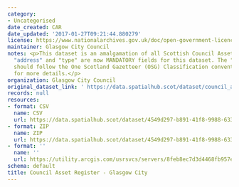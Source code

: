 ```yaml
---
category:
- Uncategorised
date_created: CAR
date_updated: '2017-01-27T09:21:44.880279'
license: https://www.nationalarchives.gov.uk/doc/open-government-licence/version/3/
maintainer: Glasgow City Council
notes: <p>This dataset is an amalgamation of all Scottish Council Asset Registers.\r\n\r\n"UPRN",
  "address" and "type" are now MANDATORY fields for this dataset. The "type" field
  should follow the One Scotland Gazetteer (OSG) Classification conventions. See https://osg.scot/portal/index.jsp
  for more details.</p>
organization: Glasgow City Council
original_dataset_link: ' https://data.spatialhub.scot/dataset/council_asset_register-gc'
records: null
resources:
- format: CSV
  name: CSV
  url: https://data.spatialhub.scot/dataset/4549d297-b891-41f8-9988-6336af43c591/resource/94f15dba-eb1f-4b4d-91fa-66c1df492334/download/gc.csv
- format: ZIP
  name: ZIP
  url: https://data.spatialhub.scot/dataset/4549d297-b891-41f8-9988-6336af43c591/resource/3cd9aa61-d2ae-4532-8628-7d16c9558225/download/community_asset_register_properties.zip
- format: ''
  name: ''
  url: https://utility.arcgis.com/usrsvcs/servers/8feb8ec7d3d4468fb957e37043a3deee/services/OPEN_DATA/Community_asset_register_properties/MapServer/WFSServer?request=GetCapabilities&service=WFS
schema: default
title: Council Asset Register - Glasgow City
---
```

